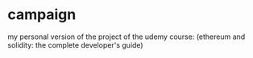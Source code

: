 # campaign

my personal version of the project of the udemy course: (ethereum and solidity: the complete developer's guide)
